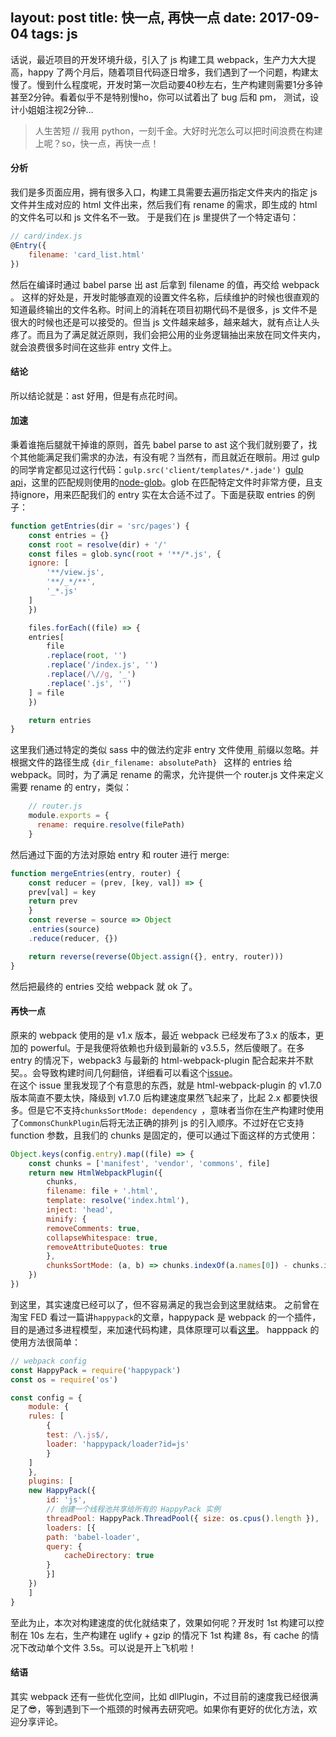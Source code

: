 layout: post
title: 快一点, 再快一点
date: 2017-09-04
tags: js
---

话说，最近项目的开发环境升级，引入了 js 构建工具 webpack，生产力大大提高，happy 了两个月后，随着项目代码逐日增多，我们遇到了一个问题，构建太慢了。慢到什么程度呢，开发时第一次启动要40秒左右，生产构建则需要1分多钟甚至2分钟。看着似乎不是特别慢ho，你可以试着出了 bug 后和 pm， 测试，设计小姐姐注视2分钟…

> 人生苦短 // 我用 python，一刻千金。大好时光怎么可以把时间浪费在构建上呢？so，快一点，再快一点！

#### 分析
我们是多页面应用，拥有很多入口，构建工具需要去遍历指定文件夹内的指定 js 文件并生成对应的 html 文件出来，然后我们有 rename 的需求，即生成的 html 的文件名可以和 js 文件名不一致。
于是我们在 js 里提供了一个特定语句：
```javascript
// card/index.js
@Entry({
    filename: 'card_list.html'
})
````
然后在编译时通过 babel parse 出 ast 后拿到 filename 的值，再交给 webpack 。
这样的好处是，开发时能够直观的设置文件名称，后续维护的时候也很直观的知道最终输出的文件名称。时间上的消耗在项目初期代码不是很多，js 文件不是很大的时候也还是可以接受的。但当 js 文件越来越多，越来越大，就有点让人头疼了。而且为了满足就近原则，我们会把公用的业务逻辑抽出来放在同文件夹内，就会浪费很多时间在这些非 entry 文件上。

#### 结论
所以结论就是：ast 好用，但是有点花时间。

#### 加速
秉着谁拖后腿就干掉谁的原则，首先 babel parse to ast 这个我们就别要了，找个其他能满足我们需求的办法，有没有呢？当然有，而且就近在眼前。用过 gulp 的同学肯定都见过这行代码：`gulp.src('client/templates/*.jade') `[gulp api](http://www.gulpjs.com.cn/docs/api/)，这里的匹配规则使用的[node-glob](https://github.com/isaacs/node-glob)。glob 在匹配特定文件时非常方便，且支持ignore，用来匹配我们的 entry 实在太合适不过了。下面是获取 entries 的例子： 
```javascript
function getEntries(dir = 'src/pages') {
    const entries = {}
    const root = resolve(dir) + '/'
    const files = glob.sync(root + '**/*.js', {
    ignore: [
        '**/view.js',
        '**/_*/**', 
        '_*.js'
    ]
    })

    files.forEach((file) => {
    entries[
        file
        .replace(root, '')
        .replace('/index.js', '')
        .replace(/\//g, '_')
        .replace('.js', '')
    ] = file
    })

    return entries
}
```
这里我们通过特定的类似 sass 中的做法约定非 entry 文件使用`_`前缀以忽略。并根据文件的路径生成 `{dir_filename: absolutePath} ` 这样的 entries 给 webpack。同时，为了满足 rename 的需求，允许提供一个 router.js 文件来定义需要 rename 的 entry，类似：
```js
	// router.js
	module.exports = {
	  rename: require.resolve(filePath)
	}
```
然后通过下面的方法对原始 entry 和 router 进行 merge:
```js
function mergeEntries(entry, router) {
    const reducer = (prev, [key, val]) => {
    prev[val] = key
    return prev
    }
    const reverse = source => Object
    .entries(source)
    .reduce(reducer, {})

    return reverse(reverse(Object.assign({}, entry, router)))
}
```
然后把最终的 entries 交给 webpack 就 ok 了。

#### 再快一点
原来的 webpack 使用的是 v1.x 版本，最近 webpack 已经发布了3.x 的版本，更加的 powerful。于是我便将依赖也升级到最新的 v3.5.5，然后傻眼了。在多 entry 的情况下，webpack3 与最新的 html-webpack-plugin 配合起来并不默契。。会导致构建时间几何翻倍，详细看可以看这个[issue](https://github.com/jantimon/html-webpack-plugin/issues/724)。  
在这个 issue 里我发现了个有意思的东西，就是 html-webpack-plugin 的 v1.7.0 版本简直不要太快，降级到 v1.7.0 后构建速度果然飞起来了，比起 2.x 都要快很多。但是它不支持`chunksSortMode: dependency `，意味者当你在生产构建时使用了`CommonsChunkPlugin`后将无法正确的排列 js 的引入顺序。不过好在它支持 function 参数，且我们的 chunks 是固定的，便可以通过下面这样的方式使用：
```js
Object.keys(config.entry).map((file) => {
    const chunks = ['manifest', 'vendor', 'commons', file]
    return new HtmlWebpackPlugin({
        chunks,
        filename: file + '.html',
        template: resolve('index.html'),
        inject: 'head',
        minify: {
        removeComments: true,
        collapseWhitespace: true,
        removeAttributeQuotes: true
        },
        chunksSortMode: (a, b) => chunks.indexOf(a.names[0]) - chunks.indexOf(b.names[0])
    })
})
```
到这里，其实速度已经可以了，但不容易满足的我岂会到这里就结束。
之前曾在淘宝 FED 看过一篇讲`happypack`的文章，happypack 是 webpack 的一个插件，目的是通过多进程模型，来加速代码构建，具体原理可以看[这里](http://taobaofed.org/blog/2016/12/08/happypack-source-code-analysis/)。
happpack 的使用方法很简单：  
```js
// webpack config
const HappyPack = require('happypack')
const os = require('os')

const config = {
    module: {
    rules: [
        {
        test: /\.js$/,
        loader: 'happypack/loader?id=js'
        }
    ]
    },
    plugins: [
    new HappyPack({
        id: 'js',
        // 创建一个线程池共享给所有的 HappyPack 实例
        threadPool: HappyPack.ThreadPool({ size: os.cpus().length }),
        loaders: [{
        path: 'babel-loader',
        query: {
            cacheDirectory: true
        }
        }]
    })
    ]
}
```
至此为止，本次对构建速度的优化就结束了，效果如何呢？开发时 1st 构建可以控制在 10s 左右，生产构建在 uglify + gzip 的情况下 1st 构建 8s，有 cache 的情况下改动单个文件 3.5s。可以说是开上飞机啦！

#### 结语
其实 webpack 还有一些优化空间，比如 dllPlugin，不过目前的速度我已经很满足了😎，等到遇到下一个瓶颈的时候再去研究吧。如果你有更好的优化方法，欢迎分享评论。